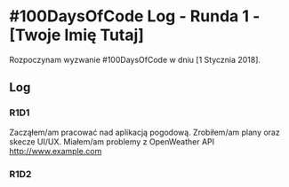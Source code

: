 # #100DaysOfCode Log - Runda 1 - [Twoje Imię Tutaj]

Rozpoczynam wyzwanie #100DaysOfCode w dniu [1 Stycznia 2018].

## Log

### R1D1
Zacząłem/am pracować nad aplikacją pogodową. Zrobiłem/am plany oraz skecze UI/UX. Miałem/am problemy z OpenWeather API http://www.example.com

### R1D2
